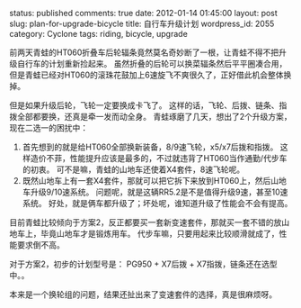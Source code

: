 status: published
comments: true
date: 2012-01-14 01:45:00
layout: post
slug: plan-for-upgrade-bicycle
title: 自行车升级计划
wordpress_id: 2055
category: Cyclone
tags: riding, bicycle, upgrade

前两天青蛙的HT060折叠车后轮辐条竟然莫名奇妙断了一根，让青蛙不得不把升级自行车的计划重新捡起来。
虽然折叠的后轮可以换菜辐条然后平平圈凑合用，但是青蛙已经对HT060的滚珠花鼓加上6速旋飞不爽很久了，正好借此机会整体换掉。


但是如果升级后轮，飞轮一定要换成卡飞了。
这样的话，飞轮、后拨、链条、指拨全部都要换，还真是牵一发而动全身。
青蛙琢磨了几天，想出了2个升级方案，现在二选一的困扰中：

  1. 首先想到的就是给HT060全部换新装备，8/9速飞轮，x5/x7后拨和指拨。
     这样造价不菲，性能提升应该是最多的，不过就违背了HT060当作通勤/代步车的初衷。
     可不是嘛，青蛙的山地车还使着X4套件，8速飞轮呢。
  1. 既然山地车上有一套X4套件，那就可以把它拆下来放到HT060上，然后山地车升级9/10速系统。
     问题呢，就是这辆RR5.2是不是值得升级9速，甚至10速系统。
     好处，就是俩车都升级了；坏处呢，谁知道升级了性能会不会有提高。


目前青蛙比较倾向于方案2，反正都要买一套新变速套件，那就买一套不错的放山地车上，毕竟山地车才是锻炼用车。
代步车嘛，只要用起来比较顺滑就成了，性能要求倒不高。


对于方案2，初步的计划型号是： PG950 + X7后拨 + X7指拨，链条还在选型中。。


本来是一个换轮组的问题，结果还扯出来了变速套件的选择，真是很麻烦呀。
